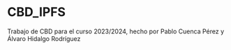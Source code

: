 # CBD_IPFS
Trabajo de CBD para el curso 2023/2024, hecho por Pablo Cuenca Pérez y Álvaro Hidalgo Rodríguez
